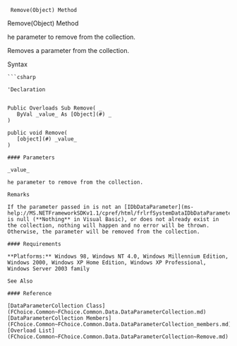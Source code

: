 ﻿     Remove(Object) Method                                                   

Remove(Object) Method

he parameter to remove from the collection.

Removes a parameter from the collection.

Syntax

```vbnet
```csharp

'Declaration
 

Public Overloads Sub Remove( _
   ByVal _value_ As [Object](#) _
) 

public void Remove( 
   [object](#) _value_
)

#### Parameters

_value_

he parameter to remove from the collection.

Remarks

If the parameter passed in is not an [IDbDataParameter](ms-help://MS.NETFrameworkSDKv1.1/cpref/html/frlrfSystemDataIDbDataParameterClassTopic.htm), is null (**Nothing** in Visual Basic), or does not already exist in the collection, nothing will happen and no error will be thrown. Otherwise, the parameter will be removed from the collection.

#### Requirements

**Platforms:** Windows 98, Windows NT 4.0, Windows Millennium Edition, Windows 2000, Windows XP Home Edition, Windows XP Professional, Windows Server 2003 family

See Also

#### Reference

[DataParameterCollection Class](FChoice.Common~FChoice.Common.Data.DataParameterCollection.md)  
[DataParameterCollection Members](FChoice.Common~FChoice.Common.Data.DataParameterCollection_members.md)  
[Overload List](FChoice.Common~FChoice.Common.Data.DataParameterCollection~Remove.md)